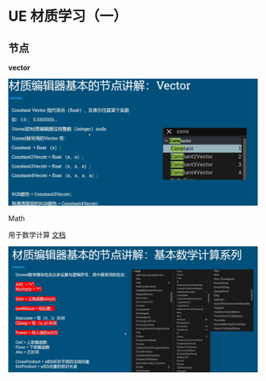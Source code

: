 # UE 材质学习（一）

## 节点

**vector**

![imgs](./imgs/UEM_Node0.png)

Math

用于数学计算  [文档](https://dev.epicgames.com/documentation/zh-cn/unreal-engine/math-material-functions-in-unreal-engine)

![imgs](./imgs/UEM_Node1.png)